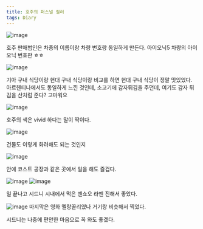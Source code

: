 ```yaml
---
title: 호주의 퍼스널 컬러
tags: Diary
---
```

![image](/assets/images/250924_아이오닉.jpeg)

호주 판매법인은 차종의 이름이랑 차량 번호랑 동일하게 만든다. 아이오닉5 차량의 아이오닉 번호판 ㅎㅎ 

![image](/assets/images/250924_점심.jpeg)

기아 구내 식당이랑 현대 구내 식당이랑 비교를 하면 현대 구내 식당이 정말 맛있었다. 아르헨티나에서도 동일하게 느낀 것인데, 소고기에 감자튀김을 주던데, 여기도 감자 튀김을 산처럼 준다? 고마워요

![image](/assets/images/250924_하늘.jpeg)

호주의 색은 vivid 하다는 말이 딱이다.

![image](/assets/images/250924_건물.jpeg)

건물도 이렇게 화려해도 되는 것인지 

![image](/assets/images/250924_워크숍.jpeg)

안에 코스트 공장과 같은 곳에서 일을 해도 즐겁다.

![image](/assets/images/250924_라멘집.jpeg)
![image](/assets/images/250924_라멘.jpeg)

일 끝나고 시드니 시내에서 먹은 멘쇼오 라멘 진해서 좋았다.

![image](/assets/images/250924_도로.jpeg) 
마지막은 영화 멜랑꼴리였나 거기랑 비슷해서 찍었다.

시드니는 나중에 편안한 마음으로 꼭 와도 좋겠다.